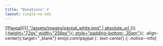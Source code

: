 ```yaml
---
title: "Donations" #
layout: single-no-ads
---
```


[![Paypal]({{ "/assets/images/paypal_white.png" | absolute_url }}){:height="72px" width="256px"}{: style="padding-bottom: .35em"}](https://emiyl.com/paypal){: .align-center}{:target="_blank"}
emiyl.com/paypal
{: .text-center}
{: .notice--info}
